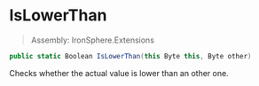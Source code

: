 ﻿

# IsLowerThan

> Assembly: IronSphere.Extensions

```csharp
public static Boolean IsLowerThan(this Byte this, Byte other)
```

Checks whether the actual value is lower than an other one.

